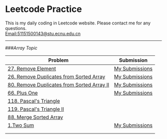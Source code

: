 # Leetcode Practice

This is my daily coding in Leetcode website. Please contact me for any questions.  
[Email:51151500143@stu.ecnu.edu.cn](51151500143@stu.ecnu.edu.cn) 

---

###_Array Topic_


Problem | Submission
---|---
[27. Remove Element](https://leetcode.com/problems/remove-element/)| [My Submissions](https://github.com/yeran20080825/Leetcode/blob/master/removeElement.cpp)
[26. Remove Duplicates from Sorted Array](https://leetcode.com/problems/remove-duplicates-from-sorted-array/) |  [My Submissions](https://github.com/yeran20080825/Leetcode/blob/master/removeElement.cpp)
[80. Remove Duplicates from Sorted Array II](https://leetcode.com/problems/remove-duplicates-from-sorted-array-ii/)| [My Submissions](https://github.com/yeran20080825/Leetcode/blob/master/removeElementTwo.cpp)
[66. Plus One](https://leetcode.com/problems/plus-one/)|[My Submissions](https://github.com/yeran20080825/Leetcode/blob/master/plusOne.cpp)
[118. Pascal's Triangle](https://leetcode.com/problems/pascals-triangle/)|[]()
[119. Pascal's Triangle II](https://leetcode.com/problems/pascals-triangle-ii/)|[]()
[88. Merge Sorted Array ](https://leetcode.com/problems/merge-sorted-array/)|[]()
[1.Two Sum ](https://leetcode.com/problems/two-sum/)|[My Submissions](https://github.com/yeran20080825/Leetcode/blob/master/twoSum.cpp)
[]()|[]()
[]()|[]()

